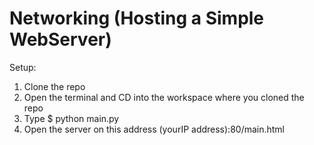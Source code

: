 # Networking (Hosting a Simple WebServer)

Setup:
1. Clone the repo
2. Open the terminal and CD into the workspace where you cloned the repo
3. Type $ python main.py
4. Open the server on this address (yourIP address):80/main.html
